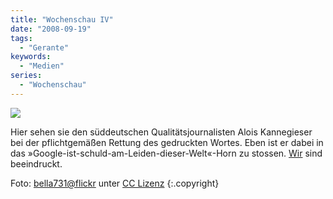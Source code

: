 ```yaml
---
title: "Wochenschau IV"
date: "2008-09-19"
tags:
  - "Gerante"
keywords:
  - "Medien"
series:
  - "Wochenschau"
---
```


[![](/images/codecandies/ZZ7E0F5F7C.jpg)](http://www.flickr.com/photos/35144704@N00/88083020/)

Hier sehen sie den süddeutschen Qualitätsjournalisten Alois Kannegieser bei der pflichtgemäßen Rettung des gedruckten Wortes. Eben ist er dabei in das »Google-ist-schuld-am-Leiden-dieser-Welt«-Horn zu stossen. [Wir](http://anmutunddemut.de/taxonomy/term/3889) sind beeindruckt.

Foto: [bella731@flickr](http://www.flickr.com/photos/35144704@N00/88083020/) unter [CC Lizenz](https://creativecommons.org/licenses/by/2.0/) {:.copyright}
